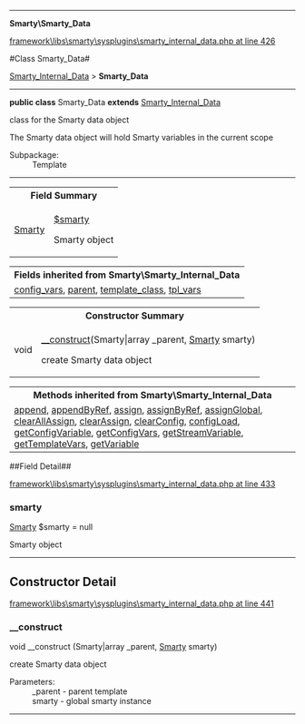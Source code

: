 

- - -

**Smarty\Smarty_Data**


<a href="https://github.com/JeyDotC/Hirudo/blob/master/framework/libs/smarty/sysplugins/smarty_internal_data.php#L426" target='_blank'>framework\libs\smarty\sysplugins\smarty_internal_data.php at line 426</a>

#Class Smarty_Data#

<a href="https://github.com/JeyDotC/Hirudo-docs/blob/master/Smarty/Smarty_Internal_Data.md">Smarty_Internal_Data</a>
 &gt; **Smarty_Data**




- - -

<p><strong>public  class</strong> <span>Smarty_Data</span>
<strong>extends</strong> <a href="https://github.com/JeyDotC/Hirudo-docs/blob/master/Smarty/Smarty_Internal_Data.md">Smarty_Internal_Data</a>

</p>

<div class="comment" id="overview_description"><p>class for the Smarty data object</p><p>The Smarty data object will hold Smarty variables in the current scope</p></div>

<dl>
<dt>Subpackage:</dt>
<dd>Template</dd>
</dl>


<hr />



<table id="summary_field">
<tr><th colspan="2">Field Summary</th></tr>
<tr>
<td><span class='k'></span> <span class='nx'><a href='https://github.com/JeyDotC/Hirudo-docs/blob/master/Smarty/Smarty.md'>Smarty</a></span></td>
<td class="description"><p class="name" ><a href="https://github.com/JeyDotC/Hirudo-docs/blob/master/Smarty/Smarty_Data.md#smarty"> $smarty</a>
                                </p><p class="description">Smarty object</p></td>
</tr>
</table>

<table class="inherit">
<tr><th colspan="2">Fields inherited from Smarty\Smarty_Internal_Data</th></tr>
<tr><td><a href="https://github.com/JeyDotC/Hirudo-docs/blob/master/Smarty/Smarty_Internal_Data.md#config_vars">config_vars</a>, <a href="https://github.com/JeyDotC/Hirudo-docs/blob/master/Smarty/Smarty_Internal_Data.md#parent">parent</a>, <a href="https://github.com/JeyDotC/Hirudo-docs/blob/master/Smarty/Smarty_Internal_Data.md#template_class">template_class</a>, <a href="https://github.com/JeyDotC/Hirudo-docs/blob/master/Smarty/Smarty_Internal_Data.md#tpl_vars">tpl_vars</a></td></tr></table>

<table id="summary_constructor">
<tr><th colspan="2">Constructor Summary</th></tr>
<tr>
<td><span class='k'></span> <span class='nx'>void</span></td>
<td class="description"><p class="name"><a href="#__construct">__construct</a>(Smarty|array _parent, <a href="https://github.com/JeyDotC/Hirudo-docs/blob/master/Smarty/Smarty.md">Smarty</a> smarty)</p><p class="description">create Smarty data object</p></td>
</tr>
</table>

<table class="inherit">
<tr><th colspan="2">Methods inherited from Smarty\Smarty_Internal_Data</th></tr>
<tr><td><a href="https://github.com/JeyDotC/Hirudo-docs/blob/master/Smarty/Smarty_Internal_Data.md#append">append</a>, <a href="https://github.com/JeyDotC/Hirudo-docs/blob/master/Smarty/Smarty_Internal_Data.md#appendbyref">appendByRef</a>, <a href="https://github.com/JeyDotC/Hirudo-docs/blob/master/Smarty/Smarty_Internal_Data.md#assign">assign</a>, <a href="https://github.com/JeyDotC/Hirudo-docs/blob/master/Smarty/Smarty_Internal_Data.md#assignbyref">assignByRef</a>, <a href="https://github.com/JeyDotC/Hirudo-docs/blob/master/Smarty/Smarty_Internal_Data.md#assignglobal">assignGlobal</a>, <a href="https://github.com/JeyDotC/Hirudo-docs/blob/master/Smarty/Smarty_Internal_Data.md#clearallassign">clearAllAssign</a>, <a href="https://github.com/JeyDotC/Hirudo-docs/blob/master/Smarty/Smarty_Internal_Data.md#clearassign">clearAssign</a>, <a href="https://github.com/JeyDotC/Hirudo-docs/blob/master/Smarty/Smarty_Internal_Data.md#clearconfig">clearConfig</a>, <a href="https://github.com/JeyDotC/Hirudo-docs/blob/master/Smarty/Smarty_Internal_Data.md#configload">configLoad</a>, <a href="https://github.com/JeyDotC/Hirudo-docs/blob/master/Smarty/Smarty_Internal_Data.md#getconfigvariable">getConfigVariable</a>, <a href="https://github.com/JeyDotC/Hirudo-docs/blob/master/Smarty/Smarty_Internal_Data.md#getconfigvars">getConfigVars</a>, <a href="https://github.com/JeyDotC/Hirudo-docs/blob/master/Smarty/Smarty_Internal_Data.md#getstreamvariable">getStreamVariable</a>, <a href="https://github.com/JeyDotC/Hirudo-docs/blob/master/Smarty/Smarty_Internal_Data.md#gettemplatevars">getTemplateVars</a>, <a href="https://github.com/JeyDotC/Hirudo-docs/blob/master/Smarty/Smarty_Internal_Data.md#getvariable">getVariable</a></td></tr></table>

##Field Detail##

<a href="https://github.com/JeyDotC/Hirudo/blob/master/framework/libs/smarty/sysplugins/smarty_internal_data.php#L433" target='_blank'>framework\libs\smarty\sysplugins\smarty_internal_data.php at line 433</a>

<h3 id="smarty">smarty</h3>
<span class='k'></span> <span class='nx'><a href='https://github.com/JeyDotC/Hirudo-docs/blob/master/Smarty/Smarty.md'>Smarty</a></span><span class='no'> $smarty</span><span class='o'> = null</span>

<div class="details">
<p>Smarty object</p>
</div>

- - -

<h2 id="detail_method">Constructor Detail</h2>

<a href="https://github.com/JeyDotC/Hirudo/blob/master/framework/libs/smarty/sysplugins/smarty_internal_data.php#L441" target='_blank'>framework\libs\smarty\sysplugins\smarty_internal_data.php at line 441</a>

<h3 id="__construct">__construct</h3>
<span class='k'></span> <span class='nx'>void</span> <span class='nf'>__construct</span> (Smarty|array _parent, <a href="https://github.com/JeyDotC/Hirudo-docs/blob/master/Smarty/Smarty.md">Smarty</a> smarty)

<div class="details">
<p>create Smarty data object</p><dl>
<dt>Parameters:</dt>
<dd>_parent - parent template</dd>
<dd>smarty - global smarty instance</dd>
</dl>

</div>

- - -

